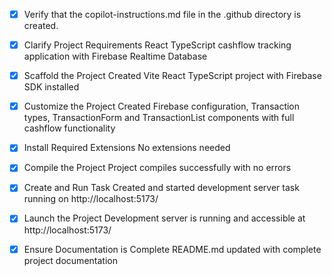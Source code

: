 <!-- Use this file to provide workspace-specific custom instructions to Copilot. For more details, visit https://code.visualstudio.com/docs/copilot/copilot-customization#_use-a-githubcopilotinstructionsmd-file -->
- [x] Verify that the copilot-instructions.md file in the .github directory is created.

- [x] Clarify Project Requirements
	React TypeScript cashflow tracking application with Firebase Realtime Database

- [x] Scaffold the Project
	Created Vite React TypeScript project with Firebase SDK installed

- [x] Customize the Project
	Created Firebase configuration, Transaction types, TransactionForm and TransactionList components with full cashflow functionality

- [x] Install Required Extensions
	No extensions needed

- [x] Compile the Project
	Project compiles successfully with no errors

- [x] Create and Run Task
	Created and started development server task running on http://localhost:5173/

- [x] Launch the Project
	Development server is running and accessible at http://localhost:5173/

- [x] Ensure Documentation is Complete
	README.md updated with complete project documentation
